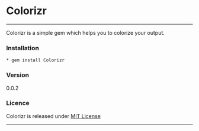 # Colorizr
----
Colorizr is a simple gem which helps you to colorize your output. 

### Installation
```
* gem install Colorizr 
```
### Version
0.0.2

### Licence
Colorizr is released under [MIT License](http://choosealicense.com/licenses/mit/)



----
